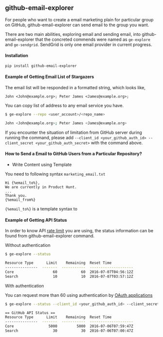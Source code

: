 ## github-email-explorer

For people who want to create a email marketing plain for particular group on 
GitHub, github-email-explorer can send email to the group you want.

There are two main abilities, exploring email and sending email, into 
github-email-explorer that the concreted commends were named as ```ge-explore``` 
and ```ge-sendgrid```. SendGrid is only one email provider in current progress.

#### Installation

```bash
pip install github-email-explorer
```

#### Example of Getting Email List of Stargazers

The email list will be responded in a formatted string, which looks like,

```
John <John@example.org>; Peter James <James@example.org>;
```

You can copy list of address to any email service you have.  

```bash
$ ge-explore --repo <user_account>/<repo_name>

John <John@example.org>; Peter James <James@example.org>
```

If you encounter the situation of limitation from GitHub server during running 
the command, please add ```--client_id <your_github_auth_id> --client_secret <your_github_auth_secret>``` with the command above.

#### How to Send a Email to GitHub Users from a Particular Repository?

* Write Content using Template

You need to following syntax ```marketing_email.txt```

```
Hi {%email_to%},
We are currently in Product Hunt.
...
Thank you.
{%email_from%}
```

```{%email_to%}``` is a template syntax to 

#### Example of Getting API Status

In order to know API [rate limit] you are using, the status information can be 
found from github-email-explorer command.

Without authentication

```bash
$ ge-explore --status

Resource Type      Limit    Remaining  Reset Time
---------------  -------  -----------  --------------------
Core                  60           60  2016-07-07T04:56:12Z
Search                10           10  2016-07-07T03:57:12Z
```

With authentication

You can request more than 60 using authentication by [OAuth applications]

```bash
$ ge-explore --status --client_id <your_github_auth_id> --client_secret <your_github_auth_secret>

== GitHub API Status ==
Resource Type      Limit    Remaining  Reset Time
---------------  -------  -----------  --------------------
Core                5000         5000  2016-07-06T07:59:47Z
Search                30           30  2016-07-06T07:00:47Z
```

[rate limit]:https://developer.github.com/v3/rate_limit/
[OAuth applications]:https://github.com/settings/developers